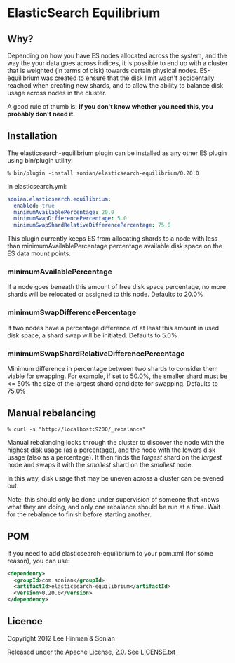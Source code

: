# ElasticSearch Equilibrium

## Why?

Depending on how you have ES nodes allocated across the system, and
the way the your data goes across indices, it is possible to end up
with a cluster that is weighted (in terms of disk) towards certain
physical nodes. ES-equilibrium was created to ensure that the disk
limit wasn't accidentally reached when creating new shards, and to
allow the ability to balance disk usage across nodes in the cluster.

A good rule of thumb is: **If you don't know whether you need this,
you probably don't need it.**

## Installation

The elasticsearch-equilibrium plugin can be installed as any other ES
plugin using bin/plugin utility:

```
% bin/plugin -install sonian/elasticsearch-equilibrium/0.20.0
```

In elasticsearch.yml:

```yaml
sonian.elasticsearch.equilibrium:
  enabled: true
  minimumAvailablePercentage: 20.0
  minimumSwapDifferencePercentage: 5.0
  minimumSwapShardRelativeDifferencePercentage: 75.0
```

This plugin currently keeps ES from allocating shards to a node with
less than minimumAvailablePercentage percentage available disk space
on the ES data mount points.

### minimumAvailablePercentage
If a node goes beneath this amount of free disk space percentage, no
more shards will be relocated or assigned to this node. Defaults to 20.0%

### minimumSwapDifferencePercentage
If two nodes have a percentage difference of at least this amount in
used disk space, a shard swap will be initiated. Defaults to 5.0%

### minimumSwapShardRelativeDifferencePercentage
Minimum difference in percentage between two shards to consider them
viable for swapping. For example, if set to 50.0%, the smaller shard
must be <= 50% the size of the largest shard candidate for swapping.
Defaults to 75.0%

## Manual rebalancing

```
% curl -s "http://localhost:9200/_rebalance"
```

Manual rebalancing looks through the cluster to discover the node with
the highest disk usage (as a percentage), and the node with the lowers
disk usage (also as a percentage). It then finds the *largest* shard on
the *largest* node and swaps it with the *smallest* shard on the
*smallest* node.

In this way, disk usage that may be uneven across a cluster can be
evened out.

Note: this should only be done under supervision of someone that knows
what they are doing, and only one rebalance should be run at a time.
Wait for the rebalance to finish before starting another.

## POM

If you need to add elasticsearch-equilibrium to your pom.xml (for some
reason), you can use:

```xml
<dependency>
  <groupId>com.sonian</groupId>
  <artifactId>elasticsearch-equilibrium</artifactId>
  <version>0.20.0</version>
</dependency>
```

## Licence

Copyright 2012 Lee Hinman & Sonian

Released under the Apache License, 2.0. See LICENSE.txt
